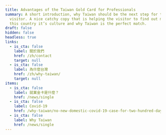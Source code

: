 ```yaml
---
title: Advantages of the Taiwan Gold Card for Professionals
summary: A short introduction, why Taiwan should be the next step for the
  visitor. A nice catchy copy that is helping the visitor to find out more about
  this country it’s culture and why Taiwan is the perfect match.
draft: false
hidden: false
headless: true
links:
  - is_cta: false
    label: 關於我們
    href: /zh/contact
    target: null
  - is_cta: false
    label: 為什麼台灣
    href: /zh/why-taiwan/
    target: null
items:
  - is_cta: false
    label: 就業金卡是什麼？
    href: /news/single
  - is_cta: false
    label: Covid-19
    href: /why-taiwan/no-new-domestic-covid-19-case-for-two-hundred-days-how-do-taiwan-do-it
  - is_cta: false
    label: Why Taiwan
    href: /news/single
---
```

<!-- This text will never be seen -->